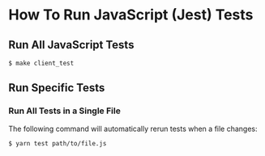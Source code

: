 # How To Run JavaScript (Jest) Tests

## Run All JavaScript Tests

```console
$ make client_test
```

## Run Specific Tests

### Run All Tests in a Single File

The following command will automatically rerun tests when a file changes:

```console
$ yarn test path/to/file.js
```